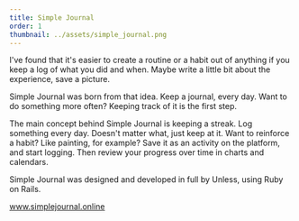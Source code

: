 ```yaml
---
title: Simple Journal
order: 1
thumbnail: ../assets/simple_journal.png
---
```


I've found that it's easier to create a routine or a habit out of anything if you keep a log of what you did and when. Maybe write a little bit about the experience, save a picture.

Simple Journal was born from that idea. Keep a journal, every day. Want to do something more often? Keeping track of it is the first step.

The main concept behind Simple Journal is keeping a streak. Log something every day. Doesn't matter what, just keep at it.
Want to reinforce a habit? Like painting, for example? Save it as an activity on the platform, and start logging.
Then review your progress over time in charts and calendars.

Simple Journal was designed and developed in full by Unless, using Ruby on Rails.

<a href="https://simplejournal.online/" target="_blank">www.simplejournal.online</a>